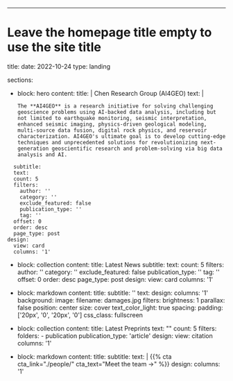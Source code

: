---
# Leave the homepage title empty to use the site title
title:
date: 2022-10-24
type: landing

sections:
  - block: hero
    content:
      title: |
        Chen
        Research Group (AI4GEO)
      text: |
        <br>
        
        The **AI4GEO** is a research initiative for solving challenging geoscience problems using AI-backed data analysis, including but not limited to earthquake monitoring, seismic interpretation, enhanced seismic imaging, physics-driven geological modeling, multi-source data fusion, digital rock physics, and reservoir characterization. AI4GEO's ultimate goal is to develop cutting-edge techniques and unprecedented solutions for revolutionizing next-generation geoscientific research and problem-solving via big data analysis and AI. 
  
<!-- 
  - block: collection
    content:
      title: Research Focus
      image: 
          filename: AI4GEO.png
          filters:
            brightness: 1
          parallax: false
          position: center
          size: cover
          text_color_light: true
      offset: 0
      order: desc
      page_type: post
    design:
      view: card
      columns: '1'
 -->
      
      subtitle:
      text:
      count: 5
      filters:
        author: ''
        category: ''
        exclude_featured: false
        publication_type: ''
        tag: ''
      offset: 0
      order: desc
      page_type: post
    design:
      view: card
      columns: '1'
      
  - block: collection
    content:
      title: Latest News
      subtitle:
      text:
      count: 5
      filters:
        author: ''
        category: ''
        exclude_featured: false
        publication_type: ''
        tag: ''
      offset: 0
      order: desc
      page_type: post
    design:
      view: card
      columns: '1'
  
  - block: markdown
    content:
      title:
      subtitle: ''
      text:
    design:
      columns: '1'
      background:
        image: 
          filename: damages.jpg
          filters:
            brightness: 1
          parallax: false
          position: center
          size: cover
          text_color_light: true
      spacing:
        padding: ['20px', '0', '20px', '0']
      css_class: fullscreen

  - block: collection
    content:
      title: Latest Preprints
      text: ""
      count: 5
      filters:
        folders:
          - publication
        publication_type: 'article'
    design:
      view: citation
      columns: '1'

  - block: markdown
    content:
      title:
      subtitle:
      text: |
        {{% cta cta_link="./people/" cta_text="Meet the team →" %}}
    design:
      columns: '1'

